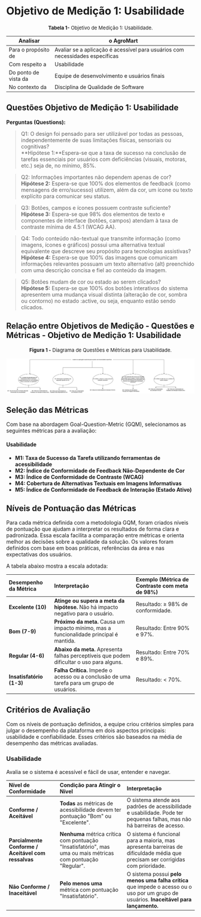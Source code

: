 # Objetivo de Medição 1: Usabilidade

<font size="2"><p style="text-align: center">**Tabela 1-** Objetivo de Medição 1: Usabilidade.</p></font>

| Analisar    | o AgroMart | 
| ---- | ------ |
| Para o propósito de | Avaliar se a aplicação é acessível para usuários com necessidades específicas      |
| Com respeito a | Usabilidade       |
| Do ponto de vista da | Equipe de desenvolvimento e usuários finais       |
| No contexto da | Disciplina de Qualidade de Software     |

## Questões Objetivo de Medição 1: Usabilidade

**Perguntas (Questions):**

> Q1: O design foi pensado para ser utilizável por todas as pessoas, independentemente de suas limitações físicas, sensoriais ou cognitivas? <br> **Hipótese 1:**Espera-se que a taxa de sucesso na conclusão de tarefas essenciais por usuários com deficiências (visuais, motoras, etc.) seja de, no mínimo, 85%.

> Q2: Informações importantes não dependem apenas de cor? <br> **Hipótese 2:** Espera-se que 100% dos elementos de feedback (como mensagens de erro/sucesso) utilizem, além da cor, um ícone ou texto explícito para comunicar seu status.

> Q3: Botões, campos e ícones possuem contraste suficiente?<br> **Hipótese 3:** Espera-se que 98% dos elementos de texto e componentes de interface (botões, campos) atendam à taxa de contraste mínima de 4.5:1 (WCAG AA).

> Q4: Todo conteúdo não-textual que transmite informação (como imagens, ícones e gráficos) possui uma alternativa textual equivalente que descreve seu propósito para tecnologias assistivas? <br> **Hipótese 4:** Espera-se que 100% das imagens que comunicam informações relevantes possuam um texto alternativo (alt) preenchido com uma descrição concisa e fiel ao conteúdo da imagem.

> Q5: Botões mudam de cor ou estado ao serem clicados? <br> **Hipótese 5:** Espera-se que 100% dos botões interativos do sistema apresentem uma mudança visual distinta (alteração de cor, sombra ou contorno) no estado :active, ou seja, enquanto estão sendo clicados.


## Relação entre Objetivos de Medição - Questões e Métricas - Objetivo de Medição 1: Usabilidade

<font size="2"><p style="text-align: center">**Figura 1 -** Diagrama de Questões e Métricas para Usabilidade.</p></font>

![Diagrama1](../assets/diagramaobj1.png)

## Seleção das Métricas

Com base na abordagem Goal-Question-Metric (GQM), selecionamos as seguintes métricas para a avaliação:

#### Usabilidade

- **M1: Taxa de Sucesso da Tarefa utilizando ferramentas de acessibilidade**
- **M2: Índice de Conformidade de Feedback Não-Dependente de Cor**
- **M3: Índice de Conformidade de Contraste (WCAG)**
- **M4: Cobertura de Alternativas Textuais em Imagens Informativas**
- **M5: Índice de Conformidade de Feedback de Interação (Estado Ativo)**

## Níveis de Pontuação das Métricas

Para cada métrica definida com a metodologia GQM, foram criados níveis de pontuação que ajudam a interpretar os resultados de forma clara e padronizada. Essa escala facilita a comparação entre métricas e orienta melhor as decisões sobre a qualidade da solução. Os valores foram definidos com base em boas práticas, referências da área e nas expectativas dos usuários.

A tabela abaixo mostra a escala adotada:

| **Desempenho da Métrica** | **Interpretação** | **Exemplo (Métrica de Contraste com meta de 98%)** |
| :--- | :--- | :--- |
| **Excelente (10)** | **Atinge ou supera a meta da hipótese.** Não há impacto negativo para o usuário. | Resultado: ≥ 98% de conformidade. |
| **Bom (7-9)** | **Próximo da meta.** Causa um impacto mínimo, mas a funcionalidade principal é mantida. | Resultado: Entre 90% e 97%. |
| **Regular (4-6)** | **Abaixo da meta.** Apresenta falhas perceptíveis que podem dificultar o uso para alguns. | Resultado: Entre 70% e 89%. |
| **Insatisfatório (1-3)**| **Falha Crítica.** Impede o acesso ou a conclusão de uma tarefa para um grupo de usuários. | Resultado: < 70%. |
## Critérios de Avaliação

Com os níveis de pontuação definidos, a equipe criou critérios simples para julgar o desempenho da plataforma em dois aspectos principais: usabilidade e confiabilidade. Esses critérios são baseados na média de desempenho das métricas avaliadas.

### Usabilidade

Avalia se o sistema é acessível e fácil de usar, entender e navegar.

| Nível de Conformidade | Condição para Atingir o Nível | Interpretação |
| :--- | :--- | :--- |
| **Conforme / Aceitável** | **Todas** as métricas de acessibilidade devem ter pontuação "Bom" ou "Excelente". | O sistema atende aos padrões de acessibilidade e usabilidade. Pode ter pequenas falhas, mas não há barreiras de acesso. |
| **Parcialmente Conforme / Aceitável com ressalvas** | **Nenhuma** métrica crítica com pontuação "Insatisfatório", mas uma ou mais métricas com pontuação "Regular". | O sistema é funcional para a maioria, mas apresenta barreiras de dificuldade média que precisam ser corrigidas com prioridade. |
| **Não Conforme / Inaceitável** | **Pelo menos uma** métrica com pontuação "Insatisfatório". | O sistema possui **pelo menos uma falha crítica** que impede o acesso ou o uso por um grupo de usuários. **Inaceitável para lançamento.** |